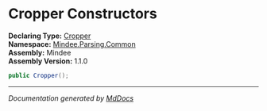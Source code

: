 ﻿<!--  
  <auto-generated>   
    The contents of this file were generated by a tool.  
    Changes to this file may be list if the file is regenerated  
  </auto-generated>   
-->

# Cropper Constructors

**Declaring Type:** [Cropper](../index.md)  
**Namespace:** [Mindee.Parsing.Common](../../index.md)  
**Assembly:** Mindee  
**Assembly Version:** 1.1.0

```csharp
public Cropper();
```
___

*Documentation generated by [MdDocs](https://github.com/ap0llo/mddocs)*
